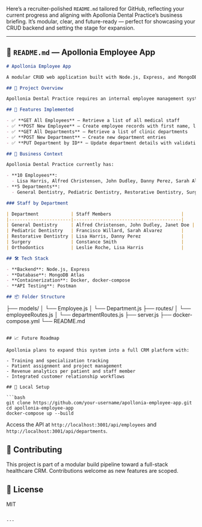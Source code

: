 Here’s a recruiter-polished `README.md` tailored for GitHub, reflecting your current progress and aligning with Apollonia Dental Practice’s business briefing. It’s modular, clear, and future-ready — perfect for showcasing your CRUD backend and setting the stage for expansion.

---

## 📄 `README.md` — Apollonia Employee App

```markdown
# Apollonia Employee App

A modular CRUD web application built with Node.js, Express, and MongoDB to manage medical staff and departments for Apollonia Dental Practice.

## 🏥 Project Overview

Apollonia Dental Practice requires an internal employee management system to track medical staff by department. This project scaffolds the backend API for managing employees and departments, forming the foundation for a future full-stack employee and customer relationship management (CRM) platform.

## 🚀 Features Implemented

- ✅ **GET All Employees** — Retrieve a list of all medical staff
- ✅ **POST New Employee** — Create employee records with first name, last name, email, and department
- ✅ **GET All Departments** — Retrieve a list of clinic departments
- ✅ **POST New Department** — Create new department entries
- ✅ **PUT Department by ID** — Update department details with validation and duplicate protection

## 🧠 Business Context

Apollonia Dental Practice currently has:

- **10 Employees**:
  - Lisa Harris, Alfred Christensen, John Dudley, Danny Perez, Sarah Alvarez, Constance Smith, Travis Combs, Francisco Willard, Janet Doe, Leslie Roche
- **5 Departments**:
  - General Dentistry, Pediatric Dentistry, Restorative Dentistry, Surgery, Orthodontics

### Staff by Department

| Department            | Staff Members                          |
|-----------------------|----------------------------------------|
| General Dentistry     | Alfred Christensen, John Dudley, Janet Doe |
| Pediatric Dentistry   | Francisco Willard, Sarah Alvarez       |
| Restorative Dentistry | Lisa Harris, Danny Perez               |
| Surgery               | Constance Smith                        |
| Orthodontics          | Leslie Roche, Lisa Harris              |

## 🛠️ Tech Stack

- **Backend**: Node.js, Express
- **Database**: MongoDB Atlas
- **Containerization**: Docker, docker-compose
- **API Testing**: Postman

## 📦 Folder Structure

```
├── models/
│   └── Employee.js
│   └── Department.js
├── routes/
│   └── employeeRoutes.js
│   └── departmentRoutes.js
├── server.js
├── docker-compose.yml
└── README.md
```

## 📈 Future Roadmap

Apollonia plans to expand this system into a full CRM platform with:

- Training and specialization tracking
- Patient assignment and project management
- Revenue analytics per patient and staff member
- Integrated customer relationship workflows

## 🧪 Local Setup

```bash
git clone https://github.com/your-username/apollonia-employee-app.git
cd apollonia-employee-app
docker-compose up --build
```

Access the API at `http://localhost:3001/api/employees` and `http://localhost:3001/api/departments`.

## 🤝 Contributing

This project is part of a modular build pipeline toward a full-stack healthcare CRM. Contributions welcome as new features are scoped.

## 📄 License

MIT
```

---


